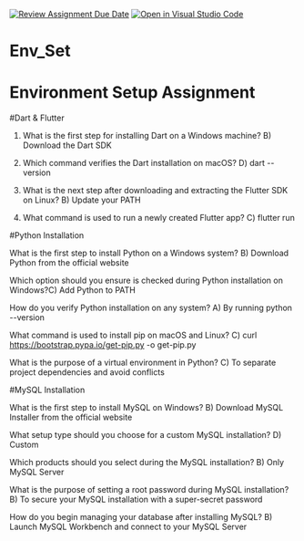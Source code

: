 [![Review Assignment Due Date](https://classroom.github.com/assets/deadline-readme-button-22041afd0340ce965d47ae6ef1cefeee28c7c493a6346c4f15d667ab976d596c.svg)](https://classroom.github.com/a/vnsr1XuU)
[![Open in Visual Studio Code](https://classroom.github.com/assets/open-in-vscode-2e0aaae1b6195c2367325f4f02e2d04e9abb55f0b24a779b69b11b9e10269abc.svg)](https://classroom.github.com/online_ide?assignment_repo_id=15806684&assignment_repo_type=AssignmentRepo)
# Env_Set

# Environment Setup Assignment

#Dart & Flutter

1. What is the first step for installing Dart on a Windows machine?
   B) Download the Dart SDK

3. Which command verifies the Dart installation on macOS? D) dart --version

3. What is the next step after downloading and extracting the Flutter SDK on Linux? B) Update your PATH

4. What command is used to run a newly created Flutter app? C) flutter run


#Python Installation

What is the first step to install Python on a Windows system? B) Download Python from the official website

Which option should you ensure is checked during Python installation on Windows?C) Add Python to PATH

How do you verify Python installation on any system? A) By running python --version

What command is used to install pip on macOS and Linux? C) curl https://bootstrap.pypa.io/get-pip.py -o get-pip.py

What is the purpose of a virtual environment in Python? C) To separate project dependencies and avoid conflicts

#MySQL Installation

What is the first step to install MySQL on Windows? B) Download MySQL Installer from the official website

What setup type should you choose for a custom MySQL installation? D) Custom

Which products should you select during the MySQL installation? B) Only MySQL Server

What is the purpose of setting a root password during MySQL installation? B) To secure your MySQL installation with a super-secret password

How do you begin managing your database after installing MySQL? B) Launch MySQL Workbench and connect to your MySQL Server

